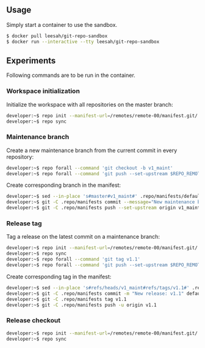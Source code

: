 ## Usage

Simply start a container to use the sandbox.

```bash
$ docker pull leesah/git-repo-sandbox
$ docker run --interactive --tty leesah/git-repo-sandbox
```

## Experiments

Following commands are to be run in the container.

### Workspace initialization

Initialize the workspace with all repositories on the master branch:

```bash
developer:~$ repo init --manifest-url=/remotes/remote-00/manifest.git/
developer:~$ repo sync
```

### Maintenance branch

Create a new maintenance branch from the current commit in every repository:

```bash
developer:~$ repo forall --command 'git checkout -b v1_maint'
developer:~$ repo forall --command 'git push --set-upstream $REPO_REMOTE v1_maint'
```

Create corresponding branch in the manifest:

```bash
developer:~$ sed --in-place 's#master#v1_maint#' .repo/manifests/default.xml
developer:~$ git -C .repo/manifests commit --message="New maintenance branch: v1_maint" default.xml
developer:~$ git -C .repo/manifests push --set-upstream origin v1_maint
```

### Release tag

Tag a release on the latest commit on a maintenance branch:

```bash
developer:~$ repo init --manifest-url=/remotes/remote-00/manifest.git/ --manifest-branch=refs/heads/v1_maint
developer:~$ repo sync
developer:~$ repo forall --command 'git tag v1.1'
developer:~$ repo forall --command 'git push --set-upstream $REPO_REMOTE v1.1'
```

Create corresponding tag in the manifest:

```bash
developer:~$ sed --in-place 's#refs/heads/v1_maint#refs/tags/v1.1#' .repo/manifests/default.xml
developer:~$ git -C .repo/manifests commit -m "New release: v1.1" default.xml
developer:~$ git -C .repo/manifests tag v1.1
developer:~$ git -C .repo/manifests push -u origin v1.1
```

### Release checkout

```bash
developer:~$ repo init --manifest-url=/remotes/remote-00/manifest.git/ -b refs/tags/v1.1
developer:~$ repo sync
```
